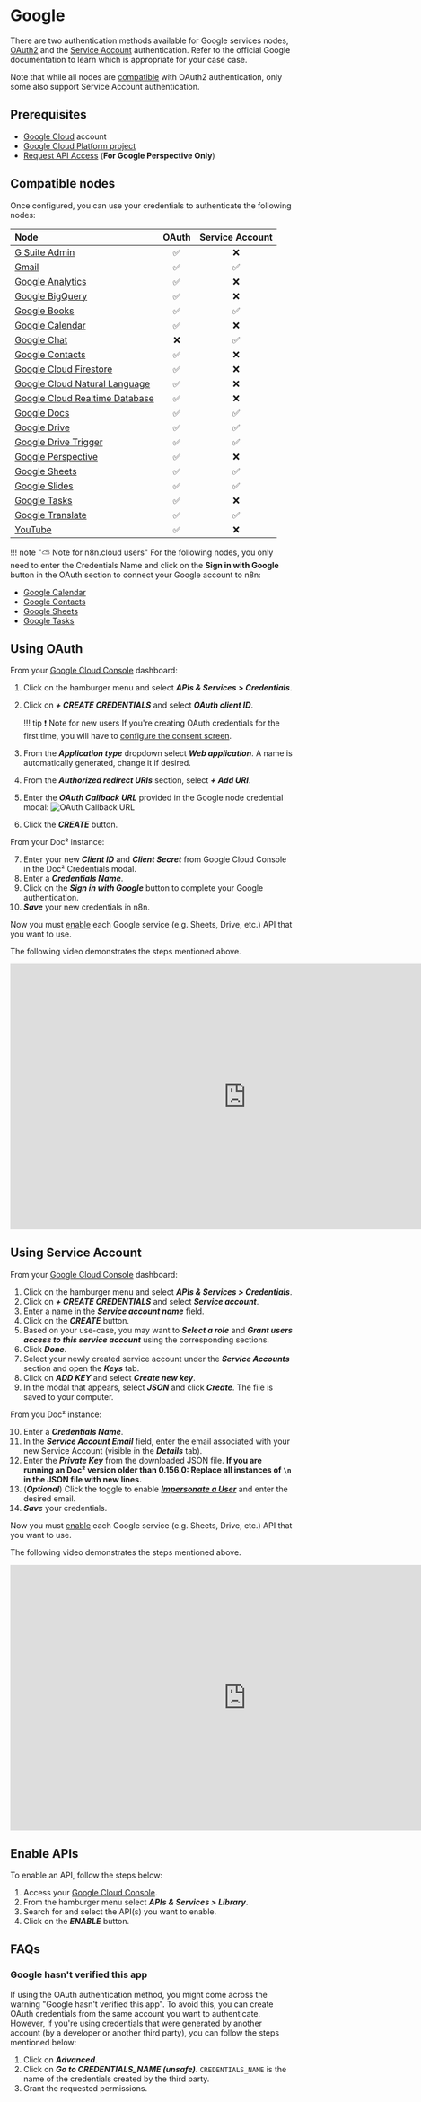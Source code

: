 # Google

There are two authentication methods available for Google services nodes, [OAuth2](https://developers.google.com/identity/protocols/oauth2) and the [Service Account](https://developers.google.com/identity/protocols/oauth2#serviceaccount) authentication. Refer to the official Google documentation to learn which is appropriate for your case case.

Note that while all nodes are [compatible](#compatible-nodes) with OAuth2 authentication, only some also support Service Account authentication.

## Prerequisites

* [Google Cloud](https://cloud.google.com/) account
* [Google Cloud Platform project](https://developers.google.com/workspace/marketplace/create-gcp-project)
* [Request API Access](https://developers.perspectiveapi.com/s/docs-get-started) (**For Google Perspective Only**)

## Compatible nodes

Once configured, you can use your credentials to authenticate the following nodes:

| Node | OAuth | Service Account |
| :--- | :---: | :-------------: |
| [G Suite Admin](/workflow/integrations/nodes/n8n-nodes-base.gSuiteAdmin/) | :white_check_mark: | :x: |
| [Gmail](/workflow/integrations/nodes/n8n-nodes-base.gmail/) | :white_check_mark: | :white_check_mark: |
| [Google Analytics](/workflow/integrations/nodes/n8n-nodes-base.googleAnalytics/) | :white_check_mark: | :x: |
| [Google BigQuery](/workflow/integrations/nodes/n8n-nodes-base.googleBigQuery/) | :white_check_mark: | :x: |
| [Google Books](/workflow/integrations/nodes/n8n-nodes-base.googleBooks/) | :white_check_mark: | :white_check_mark: |
| [Google Calendar](/workflow/integrations/nodes/n8n-nodes-base.googleCalendar/) | :white_check_mark: | :x: |
| [Google Chat](/workflow/integrations/nodes/n8n-nodes-base.googleChat/) | :x: | :white_check_mark: |
| [Google Contacts](/workflow/integrations/nodes/n8n-nodes-base.googleContacts/) | :white_check_mark: | :x: |
| [Google Cloud Firestore](/workflow/integrations/nodes/n8n-nodes-base.googleCloudFirestore/) | :white_check_mark: | :x: |
| [Google Cloud Natural Language](/workflow/integrations/nodes/n8n-nodes-base.googleCloudNaturalLanguage/) | :white_check_mark: | :x: |
| [Google Cloud Realtime Database](/workflow/integrations/nodes/n8n-nodes-base.googleCloudRealtimeDatabase/) | :white_check_mark: | :x: |
| [Google Docs](/workflow/integrations/nodes/n8n-nodes-base.googleDocs/) | :white_check_mark: | :white_check_mark: |
| [Google Drive](/workflow/integrations/nodes/n8n-nodes-base.googleDrive/) | :white_check_mark: | :white_check_mark: |
| [Google Drive Trigger](/workflow/integrations/trigger-nodes/n8n-nodes-base.googleDriveTrigger/) | :white_check_mark: | :white_check_mark: |
| [Google Perspective](/workflow/integrations/nodes/n8n-nodes-base.googlePerspective/) | :white_check_mark: | :x: |
| [Google Sheets](/workflow/integrations/nodes/n8n-nodes-base.googleSheets/) | :white_check_mark: | :white_check_mark: |
| [Google Slides](/workflow/integrations/nodes/n8n-nodes-base.googleSlides/) | :white_check_mark: | :white_check_mark: |
| [Google Tasks](/workflow/integrations/nodes/n8n-nodes-base.googleTasks/) | :white_check_mark: | :x: |
| [Google Translate](/workflow/integrations/nodes/n8n-nodes-base.googleTranslate/) | :white_check_mark: | :white_check_mark: |
| [YouTube](/workflow/integrations/nodes/n8n-nodes-base.youTube/) | :white_check_mark: | :x: |

!!! note "⛅️ Note for n8n.cloud users"
    For the following nodes, you only need to enter the Credentials Name and click on the **Sign in with Google** button in the OAuth section to connect your Google account to n8n:
* [Google Calendar](/workflow/integrations/nodes/n8n-nodes-base.googleCalendar/)
* [Google Contacts](/workflow/integrations/nodes/n8n-nodes-base.googleContacts/)
* [Google Sheets](/workflow/integrations/nodes/n8n-nodes-base.googleSheets/)
* [Google Tasks](/workflow/integrations/nodes/n8n-nodes-base.googleTasks/)


## Using OAuth

From your [Google Cloud Console](https://console.cloud.google.com) dashboard:

1. Click on the hamburger menu and select ***APIs & Services > Credentials***.
2. Click on ***+ CREATE CREDENTIALS*** and select ***OAuth client ID***.

    !!! tip ❗️ Note for new users
        If you're creating OAuth credentials for the first time, you will have to [configure the consent screen](https://support.google.com/cloud/answer/10311615?hl=en&ref_topic=3473162).
    

3. From the ***Application type*** dropdown select ***Web application***. A name is automatically generated, change it if desired.
4. From the ***Authorized redirect URIs*** section, select ***+ Add URI***.
5. Enter the ***OAuth Callback URL*** provided in the Google node credential modal:
    ![OAuth Callback URL](/_images/integrations/credentials/google/oauth_callback.png)
6. Click the ***CREATE*** button.

From your Doc² instance:

7. Enter your new ***Client ID*** and ***Client Secret*** from Google Cloud Console in the Doc² Credentials modal.
8. Enter a ***Credentials Name***.
9. Click on the ***Sign in with Google*** button to complete your Google authentication.
10. ***Save*** your new credentials in n8n.

Now you must [enable](#enable-apis) each Google service (e.g. Sheets, Drive, etc.) API that you want to use.

The following video demonstrates the steps mentioned above.

<div class="video-container">
<iframe width="840" height="472.5" src="https://www.youtube.com/embed/gZ6N2H3_vys" frameborder="0" allow="accelerometer; autoplay; clipboard-write; encrypted-media; gyroscope; picture-in-picture" allowfullscreen></iframe>
</div>

## Using Service Account

From your [Google Cloud Console](https://console.cloud.google.com) dashboard:

1. Click on the hamburger menu and select ***APIs & Services > Credentials***.
2. Click on ***+ CREATE CREDENTIALS*** and select ***Service account***.
3. Enter a name in the ***Service account name*** field.
4. Click on the ***CREATE*** button.
5. Based on your use-case, you may want to ***Select a role*** and ***Grant users access to this service account***  using the corresponding sections.
6. Click ***Done***.
7. Select your newly created service account under the ***Service Accounts*** section and open the ***Keys*** tab.
8. Click on ***ADD KEY*** and select ***Create new key***.
9. In the modal that appears, select ***JSON*** and click ***Create***. The file is saved to your computer.

From you Doc² instance:

10. Enter a ***Credentials Name***.
11. In the ***Service Account Email*** field, enter the email associated with your new Service Account (visible in the ***Details*** tab).
12. Enter the ***Private Key*** from the downloaded JSON file. **If you are running an Doc² version older than 0.156.0: Replace all instances of `\n` in the JSON file with new lines.**
13. (***Optional***) Click the toggle to enable [***Impersonate a User***](https://developers.google.com/identity/protocols/oauth2/service-account#delegatingauthority) and enter the desired email.
14. ***Save*** your credentials.

Now you must [enable](#enable-apis) each Google service (e.g. Sheets, Drive, etc.) API that you want to use.

The following video demonstrates the steps mentioned above.

<div class="video-container">
<iframe width="840" height="472.5" src="https://www.youtube.com/embed/ArXVlpo3y1k" frameborder="0" allow="accelerometer; autoplay; clipboard-write; encrypted-media; gyroscope; picture-in-picture" allowfullscreen></iframe>
</div>

## Enable APIs

To enable an API, follow the steps below:

1. Access your [Google Cloud Console](https://console.cloud.google.com).
2. From the hamburger menu select ***APIs & Services > Library***.
3. Search for and select the API(s) you want to enable.
5. Click on the ***ENABLE*** button.

## FAQs

### Google hasn't verified this app

If using the OAuth authentication method, you might come across the warning "Google hasn't verified this app".
To avoid this, you can create OAuth credentials from the same account you want to authenticate. However, if you're using credentials that were generated by another account (by a developer or another third party), you can follow the steps mentioned below:

1. Click on ***Advanced***.
2. Click on ***Go to CREDENTIALS_NAME (unsafe)***. `CREDENTIALS_NAME` is the name of the credentials created by the third party.
3. Grant the requested permissions.
